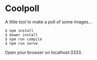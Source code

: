 Coolpoll
========

A little tool to make a poll of some images...

```
$ npm install
$ bower install
$ npm run compile
$ npm run serve
```

Open your browser on localhost:3333.
